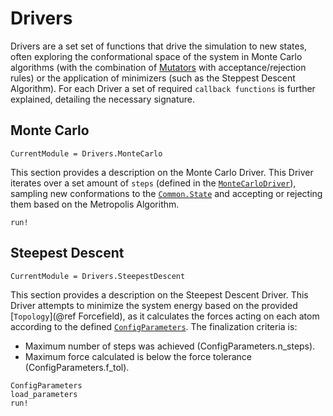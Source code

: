 # Drivers

Drivers are a set set of functions that drive the simulation to new states, often exploring the conformational space of the system in Monte Carlo algorithms (with the combination of [Mutators](@ref) with acceptance/rejection rules) or the application of minimizers (such as the Steppest Descent Algorithm).
For each Driver a set of required `callback functions` is further explained, detailing the necessary signature.

## Monte Carlo

```@meta
CurrentModule = Drivers.MonteCarlo
```

This section provides a description on the Monte Carlo Driver. This Driver iterates over a set amount of `steps` (defined in the [`MonteCarloDriver`](@ref)), sampling new conformations to the [`Common.State`](@ref) and accepting or rejecting them based on the Metropolis Algorithm.

```@docs
run!
```

## Steepest Descent

```@meta
CurrentModule = Drivers.SteepestDescent
```

This section provides a description on the Steepest Descent Driver. This Driver attempts to minimize the system energy based on the provided [`Topology`](@ref Forcefield), as it calculates the forces acting on each atom according to the defined [`ConfigParameters`](@ref). The finalization criteria is:
- Maximum number of steps was achieved (ConfigParameters.n_steps).
- Maximum force calculated is below the force tolerance (ConfigParameters.f_tol).

```@docs
ConfigParameters
load_parameters
run!
```